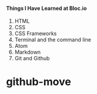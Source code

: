 #### Things I Have Learned at Bloc.io

1. HTML
2. CSS
3. CSS Frameworks
4. Terminal and the command line
5. Atom 
6. Markdown
7. Git and Github
# github-move
